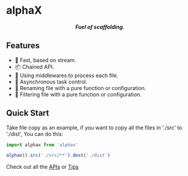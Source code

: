 # alphaX

<p align="center">
 <b><i>Fuel of scaffolding.</i></b>
</p>

## Features

* 🚀 Fast, based on stream.
* 📦 Chained API.
* 💅 Using middlewares to process each file.
* 🚨 Asynchronous task control.
* 🌈 Renaming file with a pure function or configuration.
* 🎯 Filtering file with a pure function or configuration.

## Quick Start

Take file copy as an example, if you want to copy all the files in './src' to './dist', You can do this:

```js
import alphax from 'alphax'

alphax().src('./src/**').dest('./dist')
```

Check out all the [APIs](/api) or [Tips](/tips)
